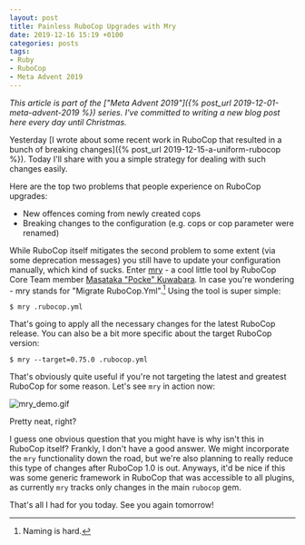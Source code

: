 ```yaml
---
layout: post
title: Painless RuboCop Upgrades with Mry
date: 2019-12-16 15:19 +0100
categories: posts
tags:
- Ruby
- RuboCop
- Meta Advent 2019
---
```


*This article is part of the ["Meta Advent 2019"]({% post_url 2019-12-01-meta-advent-2019 %}) series. I've committed to writing
a new blog post here every day until Christmas.*

Yesterday [I wrote about some recent work in RuboCop that resulted in a bunch of
breaking changes]({% post_url 2019-12-15-a-uniform-rubocop %}). Today I'll share
with you a simple strategy for dealing with such changes easily.

Here are the top two problems that people experience on RuboCop upgrades:

* New offences coming from newly created cops
* Breaking changes to the configuration (e.g. cops or cop parameter were renamed)

While RuboCop itself mitigates the second problem to some extent (via some
deprecation messages) you still have to update your configuration manually,
which kind of sucks.
Enter [mry](https://github.com/pocke/mry) - a cool little tool by RuboCop Core
Team member [Masataka "Pocke" Kuwabara](https://github.com/pocke). In case
you're wondering - mry stands for "Migrate RuboCop.Yml".[^1]
Using the tool is super simple:

```console
$ mry .rubocop.yml
```

That's going to apply all the necessary changes for the latest RuboCop release.
You can also be a bit more specific about the target RuboCop version:

```console
$ mry --target=0.75.0 .rubocop.yml
```

That's obviously quite useful if you're not targeting the latest and greatest RuboCop for some reason.
Let's see `mry` in action now:

![mry_demo.gif](https://cloud.githubusercontent.com/assets/4361134/25322816/8188f21a-28f5-11e7-9915-93f72034e3ea.gif)

Pretty neat, right?

I guess one obvious question that you might have is why isn't this in RuboCop itself?
Frankly, I don't have a good answer. We might incorporate the `mry` functionality down the road,
but we're also planning to really reduce this type of changes after RuboCop 1.0 is out.
Anyways, it'd be nice if this was some generic framework in RuboCop that was accessible to all
plugins, as currently `mry` tracks only changes in the main `rubocop` gem.

That's all I had for you today. See you again tomorrow!

[^1]: Naming is hard.
